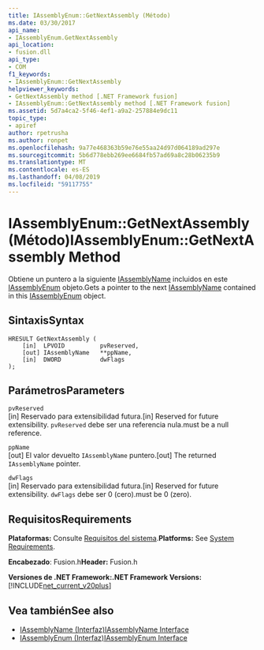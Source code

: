 ```yaml
---
title: IAssemblyEnum::GetNextAssembly (Método)
ms.date: 03/30/2017
api_name:
- IAssemblyEnum.GetNextAssembly
api_location:
- fusion.dll
api_type:
- COM
f1_keywords:
- IAssemblyEnum::GetNextAssembly
helpviewer_keywords:
- GetNextAssembly method [.NET Framework fusion]
- IAssemblyEnum::GetNextAssembly method [.NET Framework fusion]
ms.assetid: 5d7a4ca2-5f46-4ef1-a9a2-257884e9dc11
topic_type:
- apiref
author: rpetrusha
ms.author: ronpet
ms.openlocfilehash: 9a77e468363b59e76e55aa24d97d064189ad297e
ms.sourcegitcommit: 5b6d778ebb269ee6684fb57ad69a8c28b06235b9
ms.translationtype: MT
ms.contentlocale: es-ES
ms.lasthandoff: 04/08/2019
ms.locfileid: "59117755"
---
```

# <a name="iassemblyenumgetnextassembly-method"></a><span data-ttu-id="4d205-102">IAssemblyEnum::GetNextAssembly (Método)</span><span class="sxs-lookup"><span data-stu-id="4d205-102">IAssemblyEnum::GetNextAssembly Method</span></span>
<span data-ttu-id="4d205-103">Obtiene un puntero a la siguiente [IAssemblyName](../../../../docs/framework/unmanaged-api/fusion/iassemblyname-interface.md) incluidos en este [IAssemblyEnum](../../../../docs/framework/unmanaged-api/fusion/iassemblyenum-interface.md) objeto.</span><span class="sxs-lookup"><span data-stu-id="4d205-103">Gets a pointer to the next [IAssemblyName](../../../../docs/framework/unmanaged-api/fusion/iassemblyname-interface.md) contained in this [IAssemblyEnum](../../../../docs/framework/unmanaged-api/fusion/iassemblyenum-interface.md) object.</span></span>  
  
## <a name="syntax"></a><span data-ttu-id="4d205-104">Sintaxis</span><span class="sxs-lookup"><span data-stu-id="4d205-104">Syntax</span></span>  
  
```  
HRESULT GetNextAssembly (  
    [in]  LPVOID          pvReserved,  
    [out] IAssemblyName   **ppName,  
    [in]  DWORD           dwFlags  
);  
```  
  
## <a name="parameters"></a><span data-ttu-id="4d205-105">Parámetros</span><span class="sxs-lookup"><span data-stu-id="4d205-105">Parameters</span></span>  
 `pvReserved`  
 <span data-ttu-id="4d205-106">[in] Reservado para extensibilidad futura.</span><span class="sxs-lookup"><span data-stu-id="4d205-106">[in] Reserved for future extensibility.</span></span> `pvReserved` <span data-ttu-id="4d205-107">debe ser una referencia nula.</span><span class="sxs-lookup"><span data-stu-id="4d205-107">must be a null reference.</span></span>  
  
 `ppName`  
 <span data-ttu-id="4d205-108">[out] El valor devuelto `IAssemblyName` puntero.</span><span class="sxs-lookup"><span data-stu-id="4d205-108">[out] The returned `IAssemblyName` pointer.</span></span>  
  
 `dwFlags`  
 <span data-ttu-id="4d205-109">[in] Reservado para extensibilidad futura.</span><span class="sxs-lookup"><span data-stu-id="4d205-109">[in] Reserved for future extensibility.</span></span> `dwFlags` <span data-ttu-id="4d205-110">debe ser 0 (cero).</span><span class="sxs-lookup"><span data-stu-id="4d205-110">must be 0 (zero).</span></span>  
  
## <a name="requirements"></a><span data-ttu-id="4d205-111">Requisitos</span><span class="sxs-lookup"><span data-stu-id="4d205-111">Requirements</span></span>  
 <span data-ttu-id="4d205-112">**Plataformas:** Consulte [Requisitos del sistema](../../../../docs/framework/get-started/system-requirements.md).</span><span class="sxs-lookup"><span data-stu-id="4d205-112">**Platforms:** See [System Requirements](../../../../docs/framework/get-started/system-requirements.md).</span></span>  
  
 <span data-ttu-id="4d205-113">**Encabezado**: Fusion.h</span><span class="sxs-lookup"><span data-stu-id="4d205-113">**Header:** Fusion.h</span></span>  
  
 **<span data-ttu-id="4d205-114">Versiones de .NET Framework:</span><span class="sxs-lookup"><span data-stu-id="4d205-114">.NET Framework Versions:</span></span>** [!INCLUDE[net_current_v20plus](../../../../includes/net-current-v20plus-md.md)]  
  
## <a name="see-also"></a><span data-ttu-id="4d205-115">Vea también</span><span class="sxs-lookup"><span data-stu-id="4d205-115">See also</span></span>

- [<span data-ttu-id="4d205-116">IAssemblyName (Interfaz)</span><span class="sxs-lookup"><span data-stu-id="4d205-116">IAssemblyName Interface</span></span>](../../../../docs/framework/unmanaged-api/fusion/iassemblyname-interface.md)
- [<span data-ttu-id="4d205-117">IAssemblyEnum (Interfaz)</span><span class="sxs-lookup"><span data-stu-id="4d205-117">IAssemblyEnum Interface</span></span>](../../../../docs/framework/unmanaged-api/fusion/iassemblyenum-interface.md)
